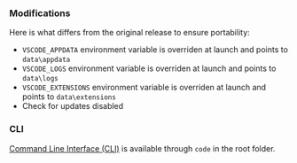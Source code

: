 ### Modifications

Here is what differs from the original release to ensure portability:

* `VSCODE_APPDATA` environment variable is overriden at launch and points to `data\appdata`
* `VSCODE_LOGS` environment variable is overriden at launch and points to `data\logs`
* `VSCODE_EXTENSIONS` environment variable is overriden at launch and points to `data\extensions`
* Check for updates disabled

### CLI

[Command Line Interface (CLI)](https://code.visualstudio.com/docs/editor/command-line) is available through `code` in the root folder.
